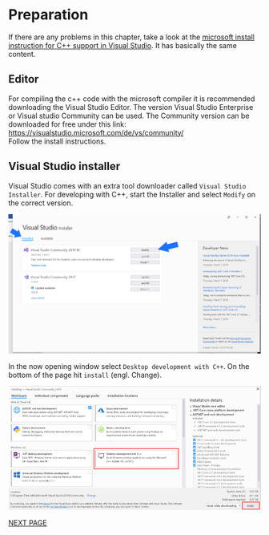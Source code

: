 # Preparation
If there are any problems in this chapter, take a look at the [microsoft install instruction for C++ support in Visual Studio](https://docs.microsoft.com/en-us/cpp/build/vscpp-step-0-installation?view=vs-2019).
It has basically the same content.
## Editor
For compiling the c++ code with the microsoft compiler it is recommended downloading the Visual Studio Editor.
 The version Visual Studio Enterprise or Visual studio Community can be used.
 The Community version can be downloaded for free under this link: https://visualstudio.microsoft.com/de/vs/community/  
 Follow the install instructions.

## Visual Studio installer
Visual Studio comes with an extra tool downloader called `Visual Studio Installer`.
For developing with C++, start the Installer and select ``Modify`` on the correct version.

![](screenshots/vs_installer_overview_en.png)

In the now opening window select ``Desktop development with C++``. On the bottom of the page hit ``install`` (engl. Change).

![](improved_screenshots/vs_installer_add_components.png)


[NEXT PAGE](2_download_aml_engine.md)
